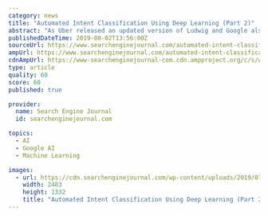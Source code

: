 ```yaml
---
category: news
title: "Automated Intent Classification Using Deep Learning (Part 2)"
abstract: "As Uber released an updated version of Ludwig and Google also announced the ability to execute Tensorflow models in BigQuery, I thought the timing couldn’t be better. In this article, we will revisit the intent classification problem I addressed before ..."
publishedDateTime: 2019-08-02T13:56:00Z
sourceUrl: https://www.searchenginejournal.com/automated-intent-classification-using-deep-learning-part-2/318691/
ampUrl: https://www.searchenginejournal.com/automated-intent-classification-using-deep-learning-part-2/318691/amp/
cdnAmpUrl: https://www-searchenginejournal-com.cdn.ampproject.org/c/s/www.searchenginejournal.com/automated-intent-classification-using-deep-learning-part-2/318691/amp/
type: article
quality: 60
score: 60
published: true

provider:
  name: Search Engine Journal
  id: searchenginejournal.com

topics:
  - AI
  - Google AI
  - Machine Learning

images:
  - url: https://cdn.searchenginejournal.com/wp-content/uploads/2019/07/bert_data_studio_final.png
    width: 2483
    height: 1332
    title: "Automated Intent Classification Using Deep Learning (Part 2)"
---
```

